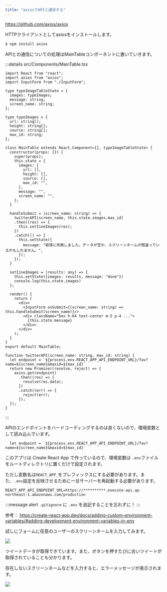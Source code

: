 ```yaml
---
title: "axiosでAPIと通信する"
---
```




https://github.com/axios/axios

HTTPクライアントとしてaxiosをインストールします。

~~~sh
$ npm install axios
~~~

APIとの通信についての処理はMainTableコンポーネントに書いていきます。

:::details src/Components/MainTable.tsx
~~~ts:src/Components/MainTable.tsx
import React from "react";
import axios from "axios";
import InputForm from "./InputForm";

type typeImageTableState = {
  images: typeImages;
  message: string;
  screen_name: string;
};

type typeImages = {
  url: string[];
  height: string[];
  source: string[];
  max_id: string;
};

class MainTable extends React.Component<{}, typeImageTableState> {
  constructor(props: {}) {
    super(props);
    this.state = {
      images: {
        url: [],
        height: [],
        source: [],
        max_id: "",
      },
      message: "",
      screen_name: "",
    };
  }

  handleSubmit = (screen_name: string) => {
    twitterAPI(screen_name, this.state.images.max_id)
    .then((res) => {
      this.setIineImages(res);
    })
    .catch(() => {
      this.setState({
        message: "取得に失敗しました。データが空か、スクリーンネームが間違っているかもしれません。",
      });
    });
  }

  setIineImages = (results: any) => {
    this.setState({images: results, message: "done"})
    console.log(this.state.images)
  };
  
  render() {
    return (
      <div>
        <InputForm onSubmit={(screen_name: string) => this.handleSubmit(screen_name)}/>
        <div className="box h-64 text-center m-5 p-4 ...">
          {this.state.message}
        </div>
      </div>
    );
  }
}
export default MainTable;

function twitterAPI(screen_name: string, max_id: string) {
  let endpoint = `${process.env.REACT_APP_API_ENDPOINT_URL}/fav?name=${screen_name}&maxid=${max_id}`
  return new Promise((resolve, reject) => {
    axios.get(endpoint)
      .then((res) => {
        resolve(res.data);
      })
      .catch((err) => {
        reject(err);
      });
  });
}
~~~
:::

APIのエンドポイントをハードコーディングするのは良くないので、環境変数として読み込んでいます。

~~~ts:src/Components/MainTable.tsx
  let endpoint = `${process.env.REACT_APP_API_ENDPOINT_URL}/fav?name=${screen_name}&maxid=${max_id}`
~~~

このアプリは Create React App で作っているので、環境変数は `.env`ファイルをルートディレクトリに置くだけで設定されます。

ただし変数名は`REACT_APP_`をプレフィックスにする必要があります。また、`.env`設定を反映させるために一旦サーバーを再起動する必要があります。

~~~env:.env
REACT_APP_API_ENDPOINT_URL=https://**********.execute-api.ap-northeast-1.amazonaws.com/production
~~~

:::message alert
`.gitignore` に `.env` を追記することを忘れずに！
:::


参考：
https://create-react-app.dev/docs/adding-custom-environment-variables/#adding-development-environment-variables-in-env



試しにフォームに任意のユーザーのスクリーンネームを入力してみます。

![](https://storage.googleapis.com/zenn-user-upload/bsvfxmu2xdt90np3vzhuddhzipxn)

ツイートデータが取得できています。また、ボタンを押すたびに古いツイートが取得されていることも分かります。

存在しないスクリーンネームなどを入力すると、エラーメッセージが表示されます。

![](https://storage.googleapis.com/zenn-user-upload/um8mzfshwzlezw7778hdp4gbt01s)
